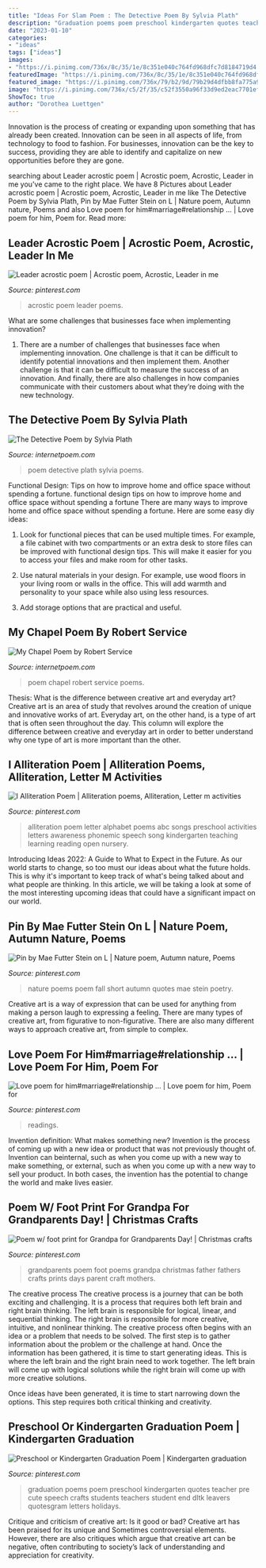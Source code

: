 ```yaml
---
title: "Ideas For Slam Poem : The Detective Poem By Sylvia Plath"
description: "Graduation poems poem preschool kindergarten quotes teacher pre cute speech crafts students teachers student end dltk leavers quotesgram letters holidays"
date: "2023-01-10"
categories:
- "ideas"
tags: ["ideas"]
images:
- "https://i.pinimg.com/736x/8c/35/1e/8c351e040c764fd968dfc7d8184719d4.jpg"
featuredImage: "https://i.pinimg.com/736x/8c/35/1e/8c351e040c764fd968dfc7d8184719d4.jpg"
featured_image: "https://i.pinimg.com/736x/79/b2/9d/79b29d4dfbb8fa775a9e114f591544d5--grandparents-day-foot-prints.jpg"
image: "https://i.pinimg.com/736x/c5/2f/35/c52f3550a96f33d9ed2eac7701ef2ee1--alliteration-poems.jpg"
ShowToc: true
author: "Dorothea Luettgen"
---
```



Innovation is the process of creating or expanding upon something that has already been created. Innovation can be seen in all aspects of life, from technology to food to fashion. For businesses, innovation can be the key to success, providing they are able to identify and capitalize on new opportunities before they are gone.

	

		
searching about Leader acrostic poem | Acrostic poem, Acrostic, Leader in me you've came to the right place. We have 8 Pictures about Leader acrostic poem | Acrostic poem, Acrostic, Leader in me like The Detective Poem by Sylvia Plath, Pin by Mae Futter Stein on L | Nature poem, Autumn nature, Poems and also Love poem for him#marriage#relationship … | Love poem for him, Poem for. Read more:
		
    
## Leader Acrostic Poem | Acrostic Poem, Acrostic, Leader In Me

<img loading=lazy src="https://i.pinimg.com/736x/ab/78/fb/ab78fb6c77b190c1ed48ec6ad76f7ec8--acrostic-poems-tour.jpg" onerror="this.onerror=null;this.src='https://tse3.mm.bing.net/th?id=OIP.f6mMfHMaLfKRm_sU2kaQUQHaJ4&amp;pid=15.1';" alt="Leader acrostic poem | Acrostic poem, Acrostic, Leader in me">

_Source: pinterest.com_

>acrostic poem leader poems. 

	

What are some challenges that businesses face when implementing innovation?
1. There are a number of challenges that businesses face when implementing innovation. One challenge is that it can be difficult to identify potential innovations and then implement them. Another challenge is that it can be difficult to measure the success of an innovation. And finally, there are also challenges in how companies communicate with their customers about what they’re doing with the new technology.

    
## The Detective Poem By Sylvia Plath

<img loading=lazy src="https://internetpoem.com/img/poems/113/the-detective-poem-by-sylvia-plath.png" onerror="this.onerror=null;this.src='https://tse2.mm.bing.net/th?id=OIP.0PogEe5MUQVvISlE1jnNIgHaSL&amp;pid=15.1';" alt="The Detective Poem by Sylvia Plath">

_Source: internetpoem.com_

>poem detective plath sylvia poems. 

	

Functional Design: Tips on how to improve home and office space without spending a fortune.
functional design tips on how to improve home and office space without spending a fortune
There are many ways to improve home and office space without spending a fortune. Here are some easy diy ideas:

1. Look for functional pieces that can be used multiple times. For example, a file cabinet with two compartments or an extra desk to store files can be improved with functional design tips. This will make it easier for you to access your files and make room for other tasks.

2. Use natural materials in your design. For example, use wood floors in your living room or walls in the office. This will add warmth and personality to your space while also using less resources.

3. Add storage options that are practical and useful.

    
## My Chapel Poem By Robert Service

<img loading=lazy src="https://internetpoem.com/img/poems/028/my-chapel-poem-by-robert-service.png" onerror="this.onerror=null;this.src='https://tse1.mm.bing.net/th?id=OIP.0U01i4pwUbtO3eQCMnsZXgHaLd&amp;pid=15.1';" alt="My Chapel Poem by Robert Service">

_Source: internetpoem.com_

>poem chapel robert service poems. 

	

Thesis: What is the difference between creative art and everyday art?
Creative art is an area of study that revolves around the creation of unique and innovative works of art. Everyday art, on the other hand, is a type of art that is often seen throughout the day. This column will explore the difference between creative and everyday art in order to better understand why one type of art is more important than the other.

    
## I Alliteration Poem | Alliteration Poems, Alliteration, Letter M Activities

<img loading=lazy src="https://i.pinimg.com/736x/c5/2f/35/c52f3550a96f33d9ed2eac7701ef2ee1--alliteration-poems.jpg" onerror="this.onerror=null;this.src='https://tse4.mm.bing.net/th?id=OIP.jaY9HZ36JPQvEvX0mU8rHAAAAA&amp;pid=15.1';" alt="I Alliteration Poem | Alliteration poems, Alliteration, Letter m activities">

_Source: pinterest.com_

>alliteration poem letter alphabet poems abc songs preschool activities letters awareness phonemic speech song kindergarten teaching learning reading open nursery. 

	

Introducing Ideas 2022: A Guide to What to Expect in the Future. As our world starts to change, so too must our ideas about what the future holds. This is why it's important to keep track of what's being talked about and what people are thinking. In this article, we will be taking a look at some of the most interesting upcoming ideas that could have a significant impact on our world.

    
## Pin By Mae Futter Stein On L | Nature Poem, Autumn Nature, Poems

<img loading=lazy src="https://i.pinimg.com/736x/2e/86/12/2e8612bb2d033193465034aeff6e071a--menu.jpg" onerror="this.onerror=null;this.src='https://tse1.mm.bing.net/th?id=OIP.XWaNODYT90oQ4JHFoZ3ywQHaJ3&amp;pid=15.1';" alt="Pin by Mae Futter Stein on L | Nature poem, Autumn nature, Poems">

_Source: pinterest.com_

>nature poems poem fall short autumn quotes mae stein poetry. 

	

Creative art is a way of expression that can be used for anything from making a person laugh to expressing a feeling. There are many types of creative art, from figurative to non-figurative. There are also many different ways to approach creative art, from simple to complex.

    
## Love Poem For Him#marriage#relationship … | Love Poem For Him, Poem For

<img loading=lazy src="https://i.pinimg.com/736x/8c/35/1e/8c351e040c764fd968dfc7d8184719d4.jpg" onerror="this.onerror=null;this.src='https://tse2.mm.bing.net/th?id=OIP.d8paDg4WDZsXg-YYcFB0_AHaLd&amp;pid=15.1';" alt="Love poem for him#marriage#relationship … | Love poem for him, Poem for">

_Source: pinterest.com_

>readings. 

	

Invention definition: What makes something new?
Invention is the process of coming up with a new idea or product that was not previously thought of. Invention can beinternal, such as when you come up with a new way to make something, or external, such as when you come up with a new way to sell your product. In both cases, the invention has the potential to change the world and make lives easier.

    
## Poem W/ Foot Print For Grandpa For Grandparents Day! | Christmas Crafts

<img loading=lazy src="https://i.pinimg.com/736x/79/b2/9d/79b29d4dfbb8fa775a9e114f591544d5--grandparents-day-foot-prints.jpg" onerror="this.onerror=null;this.src='https://tse2.mm.bing.net/th?id=OIP.nmsfofxv6F2EGgNFl3kFHQHaJ6&amp;pid=15.1';" alt="Poem w/ foot print for Grandpa for Grandparents Day! | Christmas crafts">

_Source: pinterest.com_

>grandparents poem foot poems grandpa christmas father fathers crafts prints days parent craft mothers. 

	

The creative process
The creative process is a journey that can be both exciting and challenging. It is a process that requires both left brain and right brain thinking. The left brain is responsible for logical, linear, and sequential thinking. The right brain is responsible for more creative, intuitive, and nonlinear thinking.
The creative process often begins with an idea or a problem that needs to be solved. The first step is to gather information about the problem or the challenge at hand. Once the information has been gathered, it is time to start generating ideas. This is where the left brain and the right brain need to work together. The left brain will come up with logical solutions while the right brain will come up with more creative solutions.

Once ideas have been generated, it is time to start narrowing down the options. This step requires both critical thinking and creativity.

    
## Preschool Or Kindergarten Graduation Poem | Kindergarten Graduation

<img loading=lazy src="https://i.pinimg.com/736x/84/4a/fd/844afd1f53469830980bbf3f7d565ba7--graduation-poems-graduation-crafts.jpg" onerror="this.onerror=null;this.src='https://tse4.mm.bing.net/th?id=OIP.5n7E7S7OJrcU4UhM3QN62gAAAA&amp;pid=15.1';" alt="Preschool or Kindergarten Graduation Poem | Kindergarten graduation">

_Source: pinterest.com_

>graduation poems poem preschool kindergarten quotes teacher pre cute speech crafts students teachers student end dltk leavers quotesgram letters holidays. 

	

Critique and criticism of creative art: Is it good or bad?
Creative art has been praised for its unique and Sometimes controversial elements. However, there are also critiques which argue that creative art can be negative, often contributing to society’s lack of understanding and appreciation for creativity.

